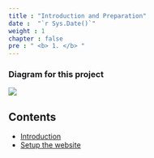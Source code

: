 ```yaml
---
title : "Introduction and Preparation"
date :  "`r Sys.Date()`" 
weight : 1 
chapter : false
pre : " <b> 1. </b> "
---
```


### Diagram for this project

![](../../WorkShop2/01.intro-prepare/1.1.intro/01.png?featherlight=false&width=90pc)

## Contents

- [Introduction](1.1-intro/)
- [Setup the website](1.2-setup/)
